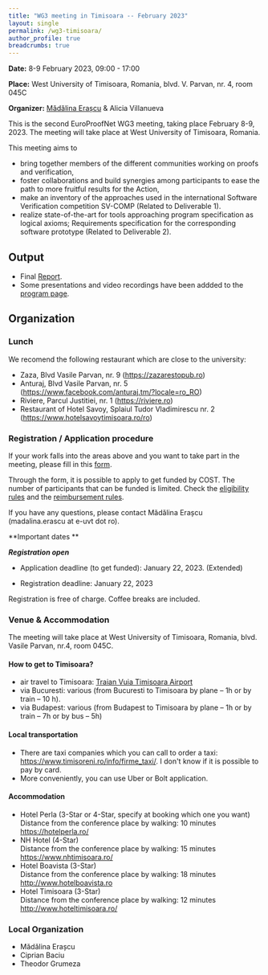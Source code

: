 ```yaml
---
title: "WG3 meeting in Timisoara -- February 2023"
layout: single
permalink: /wg3-timisoara/
author_profile: true
breadcrumbs: true
---
```


**Date:** 8-9 February 2023, 09:00 - 17:00

**Place:** West University of Timisoara, Romania, blvd. V. Parvan, nr. 4, room 045C

**Organizer:** [M&#259;d&#259;lina Era&#x219;cu](https://merascu.github.io/) & Alicia Villanueva


This is the second EuroProofNet WG3 meeting, taking place February 8-9, 2023. The meeting will take place at West University of Timisoara, Romania.

This meeting aims to
* bring together members of the different communities working on proofs and verification, 
* foster collaborations and build synergies among participants to ease the path to more fruitful results for the Action,
* make an inventory of the approaches used in the international Software Verification competition SV-COMP (Related to Deliverable 1). 
* realize state-of-the-art for tools approaching program specification as logical axioms; Requirements specification for the corresponding software prototype (Related to Deliverable 2).

## Output

* Final [Report](./ReportWG3TimisoaraMeeting.pdf).
* Some presentations and video recordings have been addded to the [program page](./wg3-meeting-timisoara-program.md).

## Organization

### Lunch

We recomend the following restaurant which are close to the university:
* Zaza, Blvd Vasile Parvan, nr. 9 (https://zazarestopub.ro)
* Anturaj, Blvd Vasile Parvan, nr. 5 (https://www.facebook.com/anturaj.tm/?locale=ro_RO)
* Riviere, Parcul Justitiei, nr. 1 (https://riviere.ro)
* Restaurant of Hotel Savoy, Splaiul Tudor Vladimirescu nr. 2 (https://www.hotelsavoytimisoara.ro/ro)

### Registration / Application procedure


If your work falls into the areas above and you want to take part in the meeting, please fill in this [form](https://forms.gle/YEBdscsfnf1LBLbN7). 

Through the form, it is possible to apply to get funded by COST. The number of participants that can be funded is limited. Check the [eligibility rules](../eligibility) and the [reimbursement rules](../reimbursement-rules).  

If you have any questions, please contact M&#259;d&#259;lina Era&#x219;cu (madalina.erascu at e-uvt dot ro).

**Important dates ** 

***Registration open***

* Application deadline (to get funded): January 22, 2023. (Extended)  <br> <!--*Applications received by this date will receive priority for reimbursement*.-->


* Registration deadline: January 22, 2023

Registration is free of charge. Coffee breaks are included.


<!--Please contact xxx if you have any problem during the registration process.-->

<!--We plan to have at least a session to present and discuss topics raised by WG3 members in the context of the Action goals and deliverables. If you are interested in briefly presenting a specific problem, please let us know through the dedicated question in the registration form. You can also contact Rodica Condurache (Rodica.b.condurache@gmail.com) and/or Alicia Villanueva (villanue@dsic.upv.es) for any question related to the program.-->

<!--### Funding applications-->

<!--The action can fund the travel to Valencia of about 10 participants with a daily allowance fixed at 100 euros. If you want to go to Valencia and be reimbursed, you need to send a mail to Alicia Villanueva <villanue@dsic.upv.es>. The action members who will be reimbursed will be chosen by taking into account the following criteria in order: importance wrt the research coordination objectives; inclusive target countries; age; gender; team with low resources; balance over the action life time between people, teams, countries and working groups.-->

### Venue & Accommodation

The meeting will take place at West University of Timisoara, Romania, blvd. Vasile Parvan, nr.4, room 045C.

#### How to get to Timisoara?

* air travel to Timisoara: [Traian Vuia Timisoara Airport](http://aerotim.ro/index.php?pg=sosiri&lang=en)
* via Bucuresti: various (from Bucuresti to Timisoara by plane – 1h or by train – 10 h).
* via Budapest: various (from Budapest to Timisoara by plane – 1h or by train – 7h or by bus – 5h)

#### Local transportation
* There are taxi companies which you can call to order a taxi: https://www.timisoreni.ro/info/firme_taxi/. I don't know if it is possible to pay by card.
* More conveniently, you can use Uber or Bolt application.

#### Accommodation

* ​​Hotel Perla (3-Star or 4-Star, specify at booking which one you want)<br>
Distance from the conference place by walking: 10 minutes<br>
https://hotelperla.ro/
* NH Hotel (4-Star)<br>
Distance from the conference place by walking: 15 minutes<br>
https://www.nhtimisoara.ro/
* Hotel Boavista (3-Star)<br>
Distance from the conference place by walking: 18 minutes<br>
http://www.hotelboavista.ro
* Hotel Timisoara (3-Star)<br>
Distance from the conference place by walking: 12 minutes<br>
http://www.hoteltimisoara.ro/


### Local Organization

* M&#259;d&#259;lina Era&#x219;cu
* Ciprian Baciu
* Theodor Grumeza
